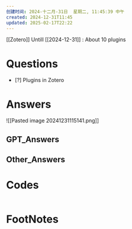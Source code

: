 ```yaml
---
创建时间: 2024-十二月-31日  星期二, 11:45:39 中午
created: 2024-12-31T11:45
updated: 2025-02-17T22:22
---
```

[[Zotero]]
Untill [[2024-12-31]]  : About 10 plugins 
# Questions

- [?] Plugins in Zotero


# Answers
![[Pasted image 20241231115141.png]]

## GPT_Answers


## Other_Answers


# Codes

```python

```



# FootNotes